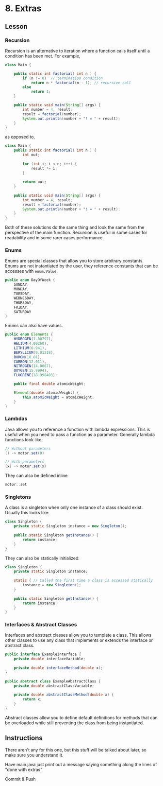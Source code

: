 # 8. Extras

## Lesson

### Recursion

Recursion is an alternative to iteration where a function calls itself until a condition has been met. For example, 
```java
class Main {

    public static int factorial( int n ) {
        if (n != 0)  // termination condition
            return n * factorial(n - 1); // recursive call
        else
            return 1;
    }

    public static void main(String[] args) {
        int number = 4, result;
        result = factorial(number);
        System.out.println(number + "! = " + result);
    }
}
```
as opposed to,
```java
class Main {
    public static int factorial( int n ) {
        int out;
        
        for (int i; i < n; i++) {
            result *= i;
        }
        
        return out;
    }
    
    public static void main(String[] args) {
        int number = 4, result;
        result = factorial(number);
        System.out.println(number + "! = " + result);
    }
}
```
Both of these solutions do the same thing and look the same from the perspective of the main function. Recursion is useful in some cases for readability and in some rarer cases performance.

### Enums

Enums are special classes that allow you to store arbitrary constants. Enums are not instantiated by the user, they reference constants that can be accesses with `enum.Value`.
```java
public enum DayOfWeek {
    SUNDAY,
    MONDAY,
    TUESDAY,
    WEDNESDAY,
    THURSDAY,
    FRIDAY,
    SATURDAY
}
```

Enums can also have values.

```java
public enum Elements {
    HYDROGEN(1.00797),
    HELIUM(4.00260),
    LITHIUM(6.941),
    BERYLLIUM(9.01218),
    BORON(10.81),
    CARBON(12.011),
    NITROGEN(14.0067),
    OXYGEN(15.9994),
    FLUORINE(18.998403);

    public final double atomicWeight;

    Element(double atomicWeight) {
        this.atomicWeight = atomicWeight;
    }
}
```

### Lambdas

Java allows you to reference a function with lambda expressions. This is useful when you need to pass a function as a parameter. Generally lambda functions look like:
```java
// Without parameters
() -> motor.set(0)

// With parameters
(x) -> motor.set(x)
```

They can also be defined inline
```java
motor::set
```

### Singletons

A class is a singleton when only one instance of a class should exist. Usually this looks like:
```java
class Singleton {
    private static Singleton instance = new Singleton();
    
    public static Singleton getInstance() {
        return instance;
    }
}
```

They can also be statically initialized:
```java
class Singleton {
    private static Singleton instance;
    
    static { // Called the first time a class is accessed statically
        instance = new Singleton();
    }
    
    public static Singleton getInstance() {
        return instance;
    }
}
```

### Interfaces & Abstract Classes

Interfaces and abstract classes allow you to template a class. This allows other classes to use any class that implements or extends the interface or abstract class.

```java
public interface ExampleInterface {
    private double interfaceVariable;
    
    private double interfaceMethod(double x);
}
```

```java
public abstract class ExampleAbstractClass {
    private double abstractClassVariable;
    
    private double abstractClassMethod(double x) {
        return x;
    }
}
```

Abstract classes allow you to define default definitions for methods that can be overloaded while still preventing the class from being instantiated.

## Instructions

There aren't any for this one, but this stuff will be talked about later, so make sure you understand it.

Have main.java just print out a message saying something along the lines of "done with extras"

Commit & Push